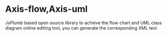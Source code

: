 # Axis-flow,Axis-uml
JsPlumb based open source library to achieve the flow chart and UML class diagram online editing tool, you can generate the corresponding XML text
